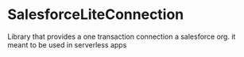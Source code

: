 # SalesforceLiteConnection
Library that provides a one transaction connection a salesforce org. it meant to be used in serverless apps

